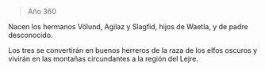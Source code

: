 > Año 360

Nacen los hermanos Völund, Agilaz y Slagfid, hijos de Waetla, y de padre desconocido.

Los tres se convertirán en buenos herreros de la raza de los elfos oscuros y vivirán en las montañas circundantes a la región del Lejre.